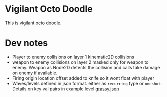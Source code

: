 # Vigilant Octo Doodle

This is vigilant octo doodle.

# Dev notes
- Player to enemy collisions on layer 1 kinematic2D collisions
- weapon to enemy collisions on layer 2 masked only for weapon to enemy. Weapon as Node2D detects the collision and calls take damage on enemy if available.
- Firing origin location offset added to knife so it wont float with player
- Waves/levels defined in json format. either as ```recurring``` type or ```oneshot```. Details on key val pairs in example level [grassy.json](scenes/spawner/levels/grassy.json) 

